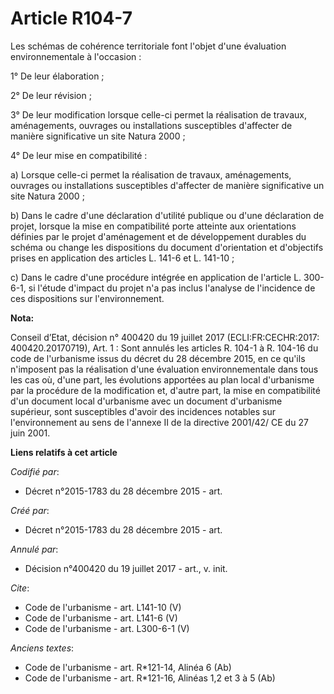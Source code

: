 # Article R104-7

Les schémas de cohérence territoriale font l'objet d'une évaluation environnementale à l'occasion : 

1° De leur élaboration ; 

2° De leur révision ; 

3° De leur modification lorsque celle-ci permet la réalisation de travaux, aménagements, ouvrages ou installations
susceptibles d'affecter de manière significative un site Natura 2000 ; 

4° De leur mise en compatibilité : 

a) Lorsque celle-ci permet la réalisation de travaux, aménagements, ouvrages ou installations susceptibles d'affecter de
manière significative un site Natura 2000 ; 

b) Dans le cadre d'une déclaration d'utilité publique ou d'une déclaration de projet, lorsque la mise en compatibilité porte
atteinte aux orientations définies par le projet d'aménagement et de développement durables du schéma ou change les
dispositions du document d'orientation et d'objectifs prises en application des articles L. 141-6 et L. 141-10 ; 

c) Dans le cadre d'une procédure intégrée en application de l'article L. 300-6-1, si l'étude d'impact du projet n'a pas
inclus l'analyse de l'incidence de ces dispositions sur l'environnement.

**Nota:**

Conseil d’Etat, décision n° 400420 du 19 juillet 2017 (ECLI:FR:CECHR:2017: 400420.20170719), Art. 1 : Sont annulés  les
articles R. 104-1 à R. 104-16 du code de l'urbanisme issus du décret du 28 décembre 2015, en ce qu'ils n'imposent pas la
réalisation d'une évaluation environnementale dans tous les cas où, d'une part, les évolutions apportées au plan local
d'urbanisme par la procédure de la modification et, d'autre part, la mise en compatibilité d'un document local d'urbanisme
avec un document d'urbanisme supérieur, sont susceptibles d'avoir des incidences notables sur l'environnement au sens de
l'annexe II de la directive 2001/42/ CE du 27 juin 2001.

**Liens relatifs à cet article**

_Codifié par_:

  - Décret n°2015-1783 du 28 décembre 2015 - art.

_Créé par_:

  - Décret n°2015-1783 du 28 décembre 2015 - art.

_Annulé par_:

  - Décision n°400420 du 19 juillet 2017 - art., v. init.

_Cite_:

  - Code de l'urbanisme - art. L141-10 (V)
  - Code de l'urbanisme - art. L141-6 (V)
  - Code de l'urbanisme - art. L300-6-1 (V)

_Anciens textes_:

  - Code de l'urbanisme - art. R*121-14, Alinéa 6 (Ab)
  - Code de l'urbanisme - art. R*121-16, Alinéas 1,2 et 3 à 5 (Ab)
